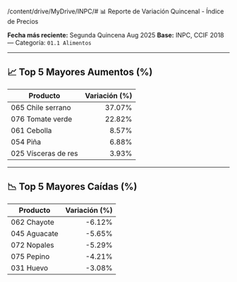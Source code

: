 /content/drive/MyDrive/INPC/# 📊 Reporte de Variación Quincenal - Índice de Precios

**Fecha más reciente:** Segunda Quincena Aug 2025
**Base:** INPC, CCIF 2018 — Categoría: `01.1 Alimentos`

---

## 📈 Top 5 Mayores Aumentos (%)

| Producto | Variación (%) |
|----------|----------------:|
| 065 Chile serrano | 37.07% |
| 076 Tomate verde | 22.82% |
| 061 Cebolla | 8.57% |
| 054 Piña | 6.88% |
| 025 Vísceras de res | 3.93% |

---

## 📉 Top 5 Mayores Caídas (%)

| Producto | Variación (%) |
|----------|----------------:|
| 062 Chayote | -6.12% |
| 045 Aguacate | -5.65% |
| 072 Nopales | -5.29% |
| 075 Pepino | -4.21% |
| 031 Huevo | -3.08% |
